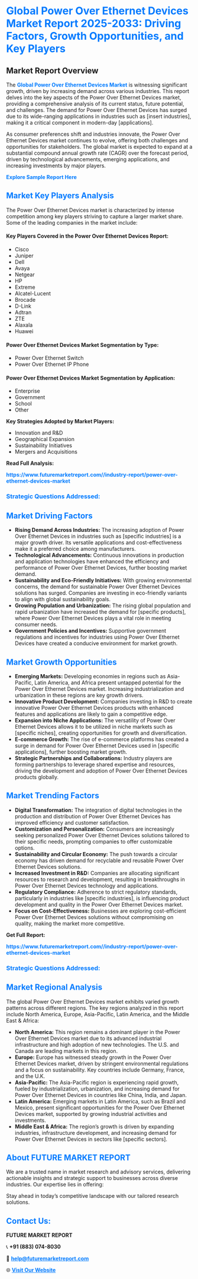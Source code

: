 <h1 style="color: #007BFF;">Global Power Over Ethernet Devices Market Report 2025-2033: Driving Factors, Growth Opportunities, and Key Players</h1>

<section id="overview">
<h2>Market Report Overview</h2>
<p>The <a href="https://www.futuremarketreport.com//industry-report/power-over-ethernet-devices-market" style="color: #007BFF; text-decoration: none;"><strong>Global Power Over Ethernet Devices Market</strong></a> is witnessing significant growth, driven by increasing demand across various industries. This report delves into the key aspects of the Power Over Ethernet Devices market, providing a comprehensive analysis of its current status, future potential, and challenges. The demand for Power Over Ethernet Devices has surged due to its wide-ranging applications in industries such as [insert industries], making it a critical component in modern-day [applications].</p>
<p>As consumer preferences shift and industries innovate, the Power Over Ethernet Devices market continues to evolve, offering both challenges and opportunities for stakeholders. The global market is expected to expand at a substantial compound annual growth rate (CAGR) over the forecast period, driven by technological advancements, emerging applications, and increasing investments by major players.</p>
</section>

<section id="overview">
<p><a href="https://www.futuremarketreport.com//request-sample/reportId=76367" style="color: #007BFF; text-decoration: none;"><strong>Explore Sample Report Here</strong></a></p>
</section>

<section id="key-players">
<h2 style="color: #007BFF;">Market Key Players Analysis</h2>
<p>The Power Over Ethernet Devices market is characterized by intense competition among key players striving to capture a larger market share. Some of the leading companies in the market include:</p>
<h4>Key Players Covered in the Power Over Ethernet Devices Report:</h4>
<ul><li>Cisco</li><li>Juniper</li><li>Dell</li><li>Avaya</li><li>Netgear</li><li>HP</li><li>Extreme</li><li>Alcatel-Lucent</li><li>Brocade</li><li>D-Link</li><li>Adtran</li><li>ZTE</li><li>Alaxala</li><li>Huawei</li></ul>
<h4>Power Over Ethernet Devices Market Segmentation by Type:</h4>
<ul><li>Power Over Ethernet Switch</li><li>Power Over Ethernet IP Phone</li></ul>

<h4>Power Over Ethernet Devices Market Segmentation by Application:</h4>
<ul><li>Enterprise</li><li>Government</li><li>School</li><li>Other</li></ul>
<p><strong>Key Strategies Adopted by Market Players:</strong></p>
<ul>
<li>Innovation and R&D</li>
<li>Geographical Expansion</li>
<li>Sustainability Initiatives</li>
<li>Mergers and Acquisitions</li>
</ul>
</section>

<section>
<p><strong>Read Full Analysis: </strong></p><a href="https://www.futuremarketreport.com//industry-report/power-over-ethernet-devices-market" style="color: #007BFF; text-decoration: none;"><strong>https://www.futuremarketreport.com//industry-report/power-over-ethernet-devices-market</strong></a>
<h3 style="color: #007BFF;">Strategic Questions Addressed:</h3>
</section>

<section id="driving-factors">
<h2 style="color: #007BFF;">Market Driving Factors</h2>
<ul>
<li><strong>Rising Demand Across Industries:</strong> The increasing adoption of Power Over Ethernet Devices in industries such as [specific industries] is a major growth driver. Its versatile applications and cost-effectiveness make it a preferred choice among manufacturers.</li>
<li><strong>Technological Advancements:</strong> Continuous innovations in production and application technologies have enhanced the efficiency and performance of Power Over Ethernet Devices, further boosting market demand.</li>
<li><strong>Sustainability and Eco-Friendly Initiatives:</strong> With growing environmental concerns, the demand for sustainable Power Over Ethernet Devices solutions has surged. Companies are investing in eco-friendly variants to align with global sustainability goals.</li>
<li><strong>Growing Population and Urbanization:</strong> The rising global population and rapid urbanization have increased the demand for [specific products], where Power Over Ethernet Devices plays a vital role in meeting consumer needs.</li>
<li><strong>Government Policies and Incentives:</strong> Supportive government regulations and incentives for industries using Power Over Ethernet Devices have created a conducive environment for market growth.</li>
</ul>
</section>

<section id="growth-opportunities">
<h2 style="color: #007BFF;">Market Growth Opportunities</h2>
<ul>
<li><strong>Emerging Markets:</strong> Developing economies in regions such as Asia-Pacific, Latin America, and Africa present untapped potential for the Power Over Ethernet Devices market. Increasing industrialization and urbanization in these regions are key growth drivers.</li>
<li><strong>Innovative Product Development:</strong> Companies investing in R&D to create innovative Power Over Ethernet Devices products with enhanced features and applications are likely to gain a competitive edge.</li>
<li><strong>Expansion into Niche Applications:</strong> The versatility of Power Over Ethernet Devices allows it to be utilized in niche markets such as [specific niches], creating opportunities for growth and diversification.</li>
<li><strong>E-commerce Growth:</strong> The rise of e-commerce platforms has created a surge in demand for Power Over Ethernet Devices used in [specific applications], further boosting market growth.</li>
<li><strong>Strategic Partnerships and Collaborations:</strong> Industry players are forming partnerships to leverage shared expertise and resources, driving the development and adoption of Power Over Ethernet Devices products globally.</li>
</ul>
</section>

<section id="trending-factors">
<h2 style="color: #007BFF;">Market Trending Factors</h2>
<ul>
<li><strong>Digital Transformation:</strong> The integration of digital technologies in the production and distribution of Power Over Ethernet Devices has improved efficiency and customer satisfaction.</li>
<li><strong>Customization and Personalization:</strong> Consumers are increasingly seeking personalized Power Over Ethernet Devices solutions tailored to their specific needs, prompting companies to offer customizable options.</li>
<li><strong>Sustainability and Circular Economy:</strong> The push towards a circular economy has driven demand for recyclable and reusable Power Over Ethernet Devices solutions.</li>
<li><strong>Increased Investment in R&D:</strong> Companies are allocating significant resources to research and development, resulting in breakthroughs in Power Over Ethernet Devices technology and applications.</li>
<li><strong>Regulatory Compliance:</strong> Adherence to strict regulatory standards, particularly in industries like [specific industries], is influencing product development and quality in the Power Over Ethernet Devices market.</li>
<li><strong>Focus on Cost-Effectiveness:</strong> Businesses are exploring cost-efficient Power Over Ethernet Devices solutions without compromising on quality, making the market more competitive.</li>
</ul>
</section>

<section>
<p><strong>Get Full Report: </strong></p><a href="https://www.futuremarketreport.com//industry-report/power-over-ethernet-devices-market" style="color: #007BFF; text-decoration: none;"><strong>https://www.futuremarketreport.com//industry-report/power-over-ethernet-devices-market</strong></a>
<h3 style="color: #007BFF;">Strategic Questions Addressed:</h3>
</section>


<section id="regional-analysis">
<h2 style="color: #007BFF;">Market Regional Analysis</h2>
<p>The global Power Over Ethernet Devices market exhibits varied growth patterns across different regions. The key regions analyzed in this report include North America, Europe, Asia-Pacific, Latin America, and the Middle East & Africa:</p>
<ul>
<li><strong>North America:</strong> This region remains a dominant player in the Power Over Ethernet Devices market due to its advanced industrial infrastructure and high adoption of new technologies. The U.S. and Canada are leading markets in this region.</li>
<li><strong>Europe:</strong> Europe has witnessed steady growth in the Power Over Ethernet Devices market, driven by stringent environmental regulations and a focus on sustainability. Key countries include Germany, France, and the U.K.</li>
<li><strong>Asia-Pacific:</strong> The Asia-Pacific region is experiencing rapid growth, fueled by industrialization, urbanization, and increasing demand for Power Over Ethernet Devices in countries like China, India, and Japan.</li>
<li><strong>Latin America:</strong> Emerging markets in Latin America, such as Brazil and Mexico, present significant opportunities for the Power Over Ethernet Devices market, supported by growing industrial activities and investments.</li>
<li><strong>Middle East & Africa:</strong> The region’s growth is driven by expanding industries, infrastructure development, and increasing demand for Power Over Ethernet Devices in sectors like [specific sectors].</li>
</ul>
</section>

<footer>
<h2 style="color: #007BFF;">About FUTURE MARKET REPORT</h2>
<p>We are a trusted name in market research and advisory services, delivering actionable insights and strategic support to businesses across diverse industries. Our expertise lies in offering:</p>

<p>Stay ahead in today’s competitive landscape with our tailored research solutions.</p>

<h2 style="color: #007BFF;">Contact Us:</h2>
<p><strong>FUTURE MARKET REPORT</strong></p>
<p>📞 <strong>+91 (883) 074-8030</strong></p>
<p>📧 <strong><a href="mailto:help@futuremarketreport.com" style="color: #007BFF;">help@futuremarketreport.com</a></strong></p>
<p>🌐 <strong><a href="https://www.futuremarketreport.com/" style="color: #007BFF;">Visit Our Website</a></strong></p>
</footer>